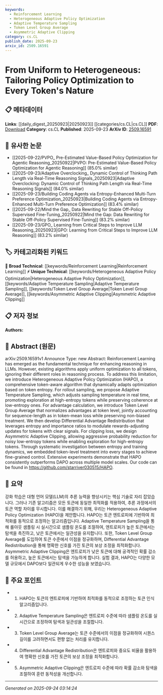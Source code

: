```yaml
---
keywords:
  - Reinforcement Learning
  - Heterogeneous Adaptive Policy Optimization
  - Adaptive Temperature Sampling
  - Token Level Group Average
  - Asymmetric Adaptive Clipping
category: cs.CL
publish_date: 2025-09-23
arxiv_id: 2509.16591
---
```


<!-- KEYWORD_LINKING_METADATA:
{
  "processed_timestamp": "2025-09-24T03:14:24.350444",
  "vocabulary_version": "1.0",
  "selected_keywords": [
    "Reinforcement Learning",
    "Heterogeneous Adaptive Policy Optimization",
    "Adaptive Temperature Sampling",
    "Token Level Group Average",
    "Asymmetric Adaptive Clipping"
  ],
  "rejected_keywords": [],
  "similarity_scores": {
    "Reinforcement Learning": 0.78,
    "Heterogeneous Adaptive Policy Optimization": 0.8,
    "Adaptive Temperature Sampling": 0.75,
    "Token Level Group Average": 0.72,
    "Asymmetric Adaptive Clipping": 0.74
  },
  "extraction_method": "AI_prompt_based",
  "budget_applied": true,
  "candidates_json": {
    "candidates": [
      {
        "surface": "Reinforcement Learning",
        "canonical": "Reinforcement Learning",
        "aliases": [
          "RL"
        ],
        "category": "broad_technical",
        "rationale": "Reinforcement Learning is a foundational concept in optimizing reasoning processes in LLMs, providing strong connectivity to related works.",
        "novelty_score": 0.45,
        "connectivity_score": 0.88,
        "specificity_score": 0.65,
        "link_intent_score": 0.78
      },
      {
        "surface": "Heterogeneous Adaptive Policy Optimization",
        "canonical": "Heterogeneous Adaptive Policy Optimization",
        "aliases": [
          "HAPO"
        ],
        "category": "unique_technical",
        "rationale": "HAPO is a novel algorithm introduced in the paper, offering a unique approach to token-aware optimization.",
        "novelty_score": 0.92,
        "connectivity_score": 0.6,
        "specificity_score": 0.85,
        "link_intent_score": 0.8
      },
      {
        "surface": "Adaptive Temperature Sampling",
        "canonical": "Adaptive Temperature Sampling",
        "aliases": [],
        "category": "unique_technical",
        "rationale": "This technique is crucial for dynamically adjusting sampling strategies based on token entropy, enhancing exploration.",
        "novelty_score": 0.87,
        "connectivity_score": 0.55,
        "specificity_score": 0.8,
        "link_intent_score": 0.75
      },
      {
        "surface": "Token Level Group Average",
        "canonical": "Token Level Group Average",
        "aliases": [],
        "category": "unique_technical",
        "rationale": "This method normalizes advantages at the token level, contributing to fine-grained control in optimization.",
        "novelty_score": 0.78,
        "connectivity_score": 0.5,
        "specificity_score": 0.82,
        "link_intent_score": 0.72
      },
      {
        "surface": "Asymmetric Adaptive Clipping",
        "canonical": "Asymmetric Adaptive Clipping",
        "aliases": [],
        "category": "unique_technical",
        "rationale": "This approach allows for targeted probability adjustments, crucial for managing token-level noise and exploration.",
        "novelty_score": 0.85,
        "connectivity_score": 0.52,
        "specificity_score": 0.83,
        "link_intent_score": 0.74
      }
    ],
    "ban_list_suggestions": [
      "method",
      "experiment",
      "performance"
    ]
  },
  "decisions": [
    {
      "candidate_surface": "Reinforcement Learning",
      "resolved_canonical": "Reinforcement Learning",
      "decision": "linked",
      "scores": {
        "novelty": 0.45,
        "connectivity": 0.88,
        "specificity": 0.65,
        "link_intent": 0.78
      }
    },
    {
      "candidate_surface": "Heterogeneous Adaptive Policy Optimization",
      "resolved_canonical": "Heterogeneous Adaptive Policy Optimization",
      "decision": "linked",
      "scores": {
        "novelty": 0.92,
        "connectivity": 0.6,
        "specificity": 0.85,
        "link_intent": 0.8
      }
    },
    {
      "candidate_surface": "Adaptive Temperature Sampling",
      "resolved_canonical": "Adaptive Temperature Sampling",
      "decision": "linked",
      "scores": {
        "novelty": 0.87,
        "connectivity": 0.55,
        "specificity": 0.8,
        "link_intent": 0.75
      }
    },
    {
      "candidate_surface": "Token Level Group Average",
      "resolved_canonical": "Token Level Group Average",
      "decision": "linked",
      "scores": {
        "novelty": 0.78,
        "connectivity": 0.5,
        "specificity": 0.82,
        "link_intent": 0.72
      }
    },
    {
      "candidate_surface": "Asymmetric Adaptive Clipping",
      "resolved_canonical": "Asymmetric Adaptive Clipping",
      "decision": "linked",
      "scores": {
        "novelty": 0.85,
        "connectivity": 0.52,
        "specificity": 0.83,
        "link_intent": 0.74
      }
    }
  ]
}
-->

# From Uniform to Heterogeneous: Tailoring Policy Optimization to Every Token's Nature

## 📋 메타데이터

**Links**: [[daily_digest_20250923|20250923]] [[categories/cs.CL|cs.CL]]
**PDF**: [Download](https://arxiv.org/pdf/2509.16591.pdf)
**Category**: cs.CL
**Published**: 2025-09-23
**ArXiv ID**: [2509.16591](https://arxiv.org/abs/2509.16591)

## 🔗 유사한 논문
- [[2025-09-22/PVPO_ Pre-Estimated Value-Based Policy Optimization for Agentic Reasoning_20250922|PVPO: Pre-Estimated Value-Based Policy Optimization for Agentic Reasoning]] (85.0% similar)
- [[2025-09-23/Adaptive Overclocking_ Dynamic Control of Thinking Path Length via Real-Time Reasoning Signals_20250923|Adaptive Overclocking: Dynamic Control of Thinking Path Length via Real-Time Reasoning Signals]] (84.0% similar)
- [[2025-09-23/Building Coding Agents via Entropy-Enhanced Multi-Turn Preference Optimization_20250923|Building Coding Agents via Entropy-Enhanced Multi-Turn Preference Optimization]] (83.4% similar)
- [[2025-09-22/Mind the Gap_ Data Rewriting for Stable Off-Policy Supervised Fine-Tuning_20250922|Mind the Gap: Data Rewriting for Stable Off-Policy Supervised Fine-Tuning]] (83.2% similar)
- [[2025-09-23/GPO_ Learning from Critical Steps to Improve LLM Reasoning_20250923|GPO: Learning from Critical Steps to Improve LLM Reasoning]] (83.2% similar)

## 🏷️ 카테고리화된 키워드
**🧠 Broad Technical**: [[keywords/Reinforcement Learning|Reinforcement Learning]]
**⚡ Unique Technical**: [[keywords/Heterogeneous Adaptive Policy Optimization|Heterogeneous Adaptive Policy Optimization]], [[keywords/Adaptive Temperature Sampling|Adaptive Temperature Sampling]], [[keywords/Token Level Group Average|Token Level Group Average]], [[keywords/Asymmetric Adaptive Clipping|Asymmetric Adaptive Clipping]]

## 📋 저자 정보

**Authors:** 

## 📄 Abstract (원문)

arXiv:2509.16591v1 Announce Type: new 
Abstract: Reinforcement Learning has emerged as the fundamental technique for enhancing reasoning in LLMs. However, existing algorithms apply uniform optimization to all tokens, ignoring their different roles in reasoning process. To address this limitation, we introduce Heterogeneous Adaptive Policy Optimization (HAPO), a comprehensive token-aware algorithm that dynamically adapts optimization based on token entropy. For rollout sampling, we propose Adaptive Temperature Sampling, which adjusts sampling temperature in real time, promoting exploration at high-entropy tokens while preserving coherence at low-entropy ones. For advantage calculation, we introduce Token Level Group Average that normalizes advantages at token level, jointly accounting for sequence-length as in token-mean loss while preserving non-biased treatment. We then develop Differential Advantage Redistribution that leverages entropy and importance ratios to modulate rewards-adjusting updates for tokens with clear signals. For clipping loss, we design Asymmetric Adaptive Clipping, allowing aggressive probability reduction for noisy low-entropy tokens while enabling exploration for high-entropy tokens. Through systematic investigation between entropy and training dynamics, we embedded token-level treatment into every stages to achieve fine-grained control. Extensive experiments demonstrate that HAPO consistently outperforms DAPO across multiple model scales. Our code can be found in https://github.com/starriver030515/HAPO.

## 📝 요약

강화 학습은 대형 언어 모델(LLM)의 추론 능력을 향상시키는 핵심 기술로 자리 잡았습니다. 그러나 기존 알고리즘은 모든 토큰에 동일한 최적화를 적용하여, 추론 과정에서의 토큰 역할 차이를 무시합니다. 이를 해결하기 위해, 우리는 Heterogeneous Adaptive Policy Optimization (HAPO)을 제안합니다. HAPO는 토큰 엔트로피에 기반하여 최적화를 동적으로 조정하는 알고리즘입니다. Adaptive Temperature Sampling을 통해 롤아웃 샘플링 시 실시간으로 샘플링 온도를 조절하여, 엔트로피가 높은 토큰에서는 탐색을 촉진하고, 낮은 토큰에서는 일관성을 유지합니다. 또한, Token Level Group Average를 도입하여 토큰 수준에서 이점을 정규화하며, Differential Advantage Redistribution을 통해 명확한 신호를 가진 토큰의 보상 조정을 최적화합니다. Asymmetric Adaptive Clipping은 엔트로피가 낮은 토큰에 대해 공격적인 확률 감소를 허용하고, 높은 토큰에서는 탐색을 가능하게 합니다. 실험 결과, HAPO는 다양한 모델 규모에서 DAPO보다 일관되게 우수한 성능을 보였습니다.

## 🎯 주요 포인트

- 1. HAPO는 토큰의 엔트로피에 기반하여 최적화를 동적으로 조정하는 토큰 인식 알고리즘입니다.
- 2. Adaptive Temperature Sampling은 엔트로피 수준에 따라 샘플링 온도를 실시간으로 조정하여 탐색과 일관성을 조절합니다.
- 3. Token Level Group Average는 토큰 수준에서의 이점을 정규화하여 시퀀스 길이를 고려하면서도 편향 없는 처리를 유지합니다.
- 4. Differential Advantage Redistribution은 엔트로피와 중요도 비율을 활용하여 명확한 신호를 가진 토큰의 보상 조정을 최적화합니다.
- 5. Asymmetric Adaptive Clipping은 엔트로피 수준에 따라 확률 감소와 탐색을 조절하여 훈련 동적성을 개선합니다.


---

*Generated on 2025-09-24 03:14:24*